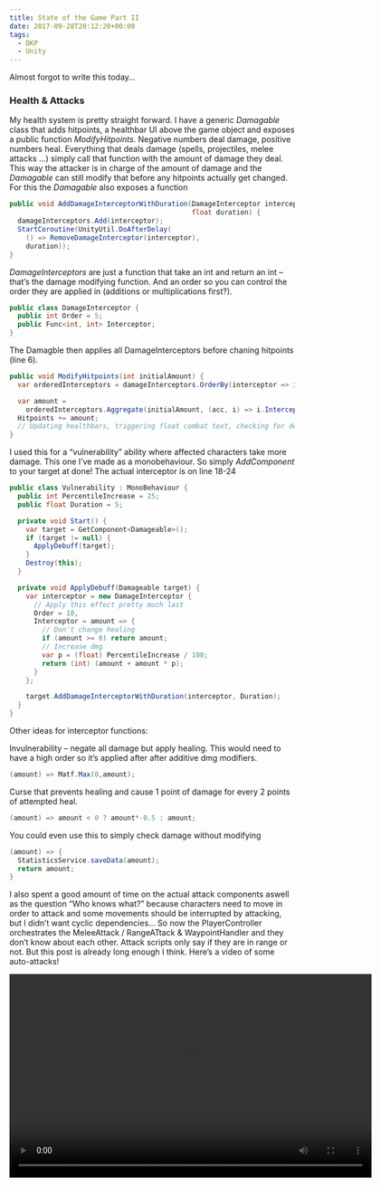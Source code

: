 ```yaml
---
title: State of the Game Part II
date: 2017-09-28T20:12:20+00:00
tags:
  - DKP
  - Unity
---
```

Almost forgot to write this today&#8230;

### Health & Attacks

My health system is pretty straight forward. I have a generic _Damagable_ class that adds hitpoints, a healthbar UI above the game object and exposes a public function _ModifyHitpoints_. Negative numbers deal damage, positive numbers heal. Everything that deals damage (spells, projectiles, melee attacks &#8230;) simply call that function with the amount of damage they deal. This way the attacker is in charge of the amount of damage and the _Damagable_ can still modify that before any hitpoints actually get changed. For this the _Damagable_ also exposes a function
```csharp
public void AddDamageInterceptorWithDuration(DamageInterceptor interceptor,
                                             float duration) {
  damageInterceptors.Add(interceptor);
  StartCoroutine(UnityUtil.DoAfterDelay(
    () => RemoveDamageInterceptor(interceptor),
    duration));
}
```
_DamageInterceptors_ are just a function that take an int and return an int &#8211; that&#8217;s the damage modifying function. And an order so you can control the order they are applied in (additions or multiplications first?). 

```csharp
public class DamageInterceptor {
  public int Order = 5;
  public Func<int, int> Interceptor;
}
```

The Damagble then applies all DamageInterceptors before chaning hitpoints (line 6).

```csharp
public void ModifyHitpoints(int initialAmount) {
  var orderedInterceptors = damageInterceptors.OrderBy(interceptor => interceptor.Order);

  var amount =
    orderedInterceptors.Aggregate(initialAmount, (acc, i) => i.Interceptor(acc));
  Hitpoints += amount;
  // Updating healthbars, triggering float combat text, checking for dead etc
}
```

I used this for a &#8220;vulnerability&#8221; ability where affected characters take more damage. This one I&#8217;ve made as a monobehaviour. So simply _AddComponent<Vulnerability>_ to your target at done! The actual interceptor is on line 18-24

```csharp
public class Vulnerability : MonoBehaviour {
  public int PercentileIncrease = 25;
  public float Duration = 5;

  private void Start() {
    var target = GetComponent<Damageable>();
    if (target != null) {
      ApplyDebuff(target);
    }
    Destroy(this);
  }

  private void ApplyDebuff(Damageable target) {
    var interceptor = new DamageInterceptor {
      // Apply this effect pretty much last
      Order = 10,
      Interceptor = amount => {
        // Don't change healing
        if (amount >= 0) return amount;
        // Increase dmg
        var p = (float) PercentileIncrease / 100;
        return (int) (amount + amount * p);
      }
    };

    target.AddDamageInterceptorWithDuration(interceptor, Duration);
  }
}
```

Other ideas for interceptor functions:

Invulnerability &#8211; negate all damage but apply healing. This would need to have a high order so it&#8217;s applied after after additive dmg modifiers.

```csharp
(amount) => Matf.Max(0,amount);
```

Curse that prevents healing and cause 1 point of damage for every 2 points of attempted heal.

```csharp
(amount) => amount < 0 ? amount*-0.5 : amount;
```

You could even use this to simply check damage without modifying

```csharp
(amount) => {
  StatisticsService.saveData(amount);
  return amount;
}
```

I also spent a good amount of time on the actual attack components aswell as the question &#8220;Who knows what?&#8221; because characters need to move in order to attack and some movements should be interrupted by attacking, but I didn&#8217;t want cyclic dependencies&#8230; So now the PlayerController orchestrates the MeleeAttack / RangeATtack & WaypointHandler and they don&#8217;t know about each other. Attack scripts only say if they are in range or not. But this post is already long enough I think. Here&#8217;s a video of some auto-attacks!

<div style="width: 640px;" class="wp-video">
  <video class="wp-video-shortcode" id="video-115-2" width="640" height="360" loop="1" autoplay="1" preload="metadata" controls="controls"><source type="video/mp4" src="http://manuel-huber.de/wp-content/uploads/2017/09/autoAttacks.mp4?_=2" /><a href="http://manuel-huber.de/wp-content/uploads/2017/09/autoAttacks.mp4">http://manuel-huber.de/wp-content/uploads/2017/09/autoAttacks.mp4</a></video>
</div>
